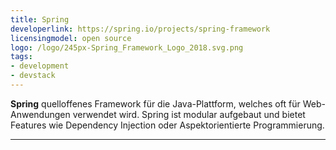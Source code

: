 ```yaml
---
title: Spring
developerlink: https://spring.io/projects/spring-framework
licensingmodel: open source
logo: /logo/245px-Spring_Framework_Logo_2018.svg.png
tags:
- development
- devstack
---
```

__Spring__ quelloffenes Framework für die Java-Plattform, welches oft für Web-Anwendungen verwendet wird.
Spring ist modular aufgebaut und bietet Features wie Dependency Injection oder Aspektorientierte Programmierung.

---
